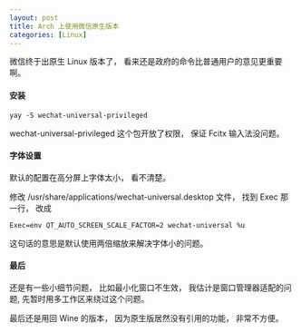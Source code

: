 ```yaml
---
layout: post
title: Arch 上使用微信原生版本
categories: [Linux]
---
```


微信终于出原生 Linux 版本了， 看来还是政府的命令比普通用户的意见更重要啊。

#### 安装
```
yay -S wechat-universal-privileged
```

wechat-universal-privileged 这个包开放了权限， 保证 Fcitx 输入法没问题。

#### 字体设置
默认的配置在高分屏上字体太小， 看不清楚。

修改 /usr/share/applications/wechat-universal.desktop 文件， 找到 Exec 那一行， 改成 

```
Exec=env QT_AUTO_SCREEN_SCALE_FACTOR=2 wechat-universal %u
```

这句话的意思是默认使用两倍缩放来解决字体小的问题。

#### 最后
还是有一些小细节问题， 比如最小化窗口不生效， 我估计是窗口管理器适配的问题, 先暂时用多工作区来绕过这个问题。

最后还是用回 Wine 的版本， 因为原生版居然没有引用的功能， 非常不方便。
